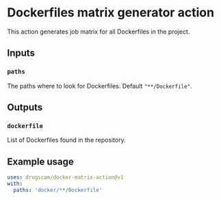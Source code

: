# Dockerfiles matrix generator action

This action generates job matrix for all Dockerfiles in the project.

## Inputs

### `paths`

The paths where to look for Dockerfiles. Default `"**/Dockerfile"`.

## Outputs

### `dockerfile`

List of Dockerfiles found in the repository.

## Example usage

```yaml
uses: drugscom/docker-matrix-action@v1
with:
  paths: 'docker/**/Dockerfile'
```